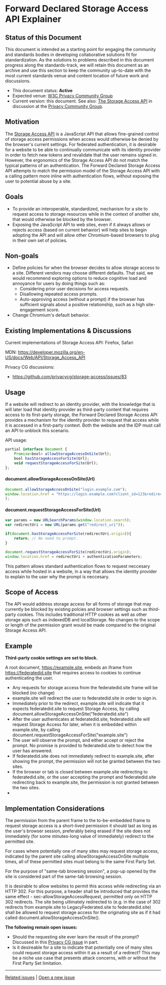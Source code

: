 # Forward Declared Storage Access API Explainer

## Status of this Document
This document is intended as a starting point for engaging the community and standards bodies in developing collaborative solutions fit for standardization. As the solutions to problems described in this document progress along the standards-track, we will retain this document as an archive and use this section to keep the community up-to-date with the most current standards venue and content location of future work and discussions.
* This document status: **Active**
* Expected venue: [W3C Privacy Community Group](https://privacycg.github.io/)
* Current version: this document. See also: [The Storage Access API](https://github.com/privacycg/storage-access/) in discussion at the [Privacy Community Group](https://privacycg.github.io/).

## Motivation
The [Storage Access API](../main/StorageAccessAPI/explainer.md) is a JavaScript API that allows fine-grained control of storage access permissions when access would otherwise be denied by the browser's current settings.  For federated authentication, it is desirable for a website to be able to continually communicate with its identity provider in order to fetch new tokens and revalidate that the user remains signed in. However, the ergonomics of the Storage Access API do not match the typical patterns of an authentication.  The Forward Declared Storage Access API attempts to match the permission model of the Storage Access API with a calling pattern more inline with authentication flows, without exposing the user to potential abuse by a site. 

## Goals
- To provide an interoperable, standardized, mechanism for a site to request access to storage resources while in the context of another site, that would otherwise be blocked by the browser.
- Exposing the JavaScript API to web sites, even if it always allows or rejects access (based on current behavior) will help sites to begin adopting the API and will allow other Chromium-based browsers to plug in their own set of policies.

## Non-goals
- Define policies for when the browser decides to allow storage access to a site. Different vendors may choose different defaults. That said, we would recommend exploring options to reduce cognitive load and annoyance for users by doing things such as:
    - Considering prior user decisions for access requests.
    - Disallowing repeated access prompts.
    - Auto-approving access (without a prompt) if the browser has sufficient signals about a positive relationship, such as a high site-engagement score.
- Change Chromium's default behavior.

## Existing Implementations & Discussions
Current implementations of Storage Access API: Firefox, Safari

MDN: https://developer.mozilla.org/en-US/docs/Web/API/Storage_Access_API

Privacy CG discussions:
- https://github.com/privacycg/storage-access/issues/83

## Usage
If a website will redirect to an identity provider, with the knowledge that is will later load that identity provider as third-party content that requires access to its first-party storage, the Forward Declared Storage Access API provides a mechanism for the identity provider to request that access while it is accessed in a first-party context. Both the website and the IDP must call an API to unblock this scenario. 

API usage:
```js
partial interface Document {
    Promise<bool> allowStorageAccessOnSite(Url);
    bool hasStorageAccessForSite(Url);
    void requestStorageAccessForSite(Url);
};
```

#### document.allowStorageAccessOnSite(Url)
```js
document.allowStorageAccessOnSite("login.example.com");
window.location.href = "https://login.example.com?client_id=123&redirect_uri=https://site.example2.com/callback...";
);
```

#### document.requestStorageAccessForSite(Url)
```js
var params = new URLSearchParams(window.location.search);
var redirectUri = new URL(params.get("redirect_uri"));

if(document.hasStorageAccessForSite(redirectUri.origin)){
    return; // No need to prompt.
}

document.requestStorageAccessForSite(redirectUri.origin);
window.location.href = redirectUri + authenticationParameters; 

```

This pattern allows standard authentication flows to request neccesary access while hosted in a website, in a way that allows the identity provider to explain to the user why the prompt is neccesary. 

## Scope of Access
The API would address storage access for all forms of storage that may currently be blocked by existing polcies and browser settings such as third-party cookies. This includes traditional HTTP cookies as well as other storage apis such as indexedDB and localStorage.  No changes to the scope or length of the permission grant would be made compared to the original Storage Access API.  

## Example
**Third-party cookie settings are set to block.**

A root document, https://example.site, embeds an iframe from https://federatedid.site that requires access to cookies to continue authenticating the user.
- Any requests for storage access from the federatedid.site frame will be blocked (no change)
- example.site will redirect the user to federatedid.site in order to sign in. 
- Immediately prior to the redirect, example.site will indicate that it expects federatedid.site to request Storage Access, by calling document.allowStorageAccessOnSite("federatedid.site")
- After the user authenticates at federatedid.site, federatedid.site will request Storage Access for later, when it is embedded within example.site, by calling document.requestStorageAccessForSite("example.site")
- The user will observe the prompt, and either accept or reject the prompt.  No promise is provided to federatedid.site to detect how the user has answered. 
- If federatedid.site does not immediately redirect to example.site, after showing the prompt, the permission will not be granted between the two sites. 
- If the browser or tab is closed between example.site redirecting to federatedid.site, or the user accepting the prompt and federatedid.site redirecting back to example.site, the permission is not granted between the two sites. 
- 

## Implementation Considerations

The permission from the parent frame to the to-be-embedded frame to request storage access is a short-lived permission it should last as long as the user's browser session, preferably being erased if the site does not immediately (for some minutes-long value of immediately) redirect to the permitted site. 

For cases where potentially one of many sites may request storage access, indicated by the parent site calling allowStorageAccessOnSite multiple times, all of these permitted sites must belong to the same First Party Set. 

For the purpose of "same-tab browsing session", a pop-up opened by the site is considered part of the same-tab browsing session. 

It is desirable to allow websites to permit this access while redirecting via an HTTP 302.  For this purpose, a header shall be introduced that provides the same effect - sec-allowStorageAccessRequest, permitted only on HTTP 302 redirects. The site being ultimately redirected to (e.g. in the case of 302 redirects from example.site to LegacyFederated.site to federatedid.site) shall be allowed to request storage access for the originating site as if it had called document.allowStorageAccessOnSite(). 

**The following remain open issues:**

- Should the requesting site ever learn the result of the prompt? Discussed in this [Privacy CG issue](https://github.com/privacycg/storage-access/issues/60) in part. 
- Is it desireable for a site to indicate that potentially one of many sites could request storage access within it as a result of a redirect? This may be a niche use case that presents attack concerns, with or without the First Party Set limitation. 

---
[Related issues](https://github.com/MicrosoftEdge/MSEdgeExplainers/labels/Forward%20Declared%20Storage%20Access%20API) | [Open a new issue](https://github.com/MicrosoftEdge/MSEdgeExplainers/issues/new?title=%5BForward%20Declared%20Storage%20Access%20API%5D)

